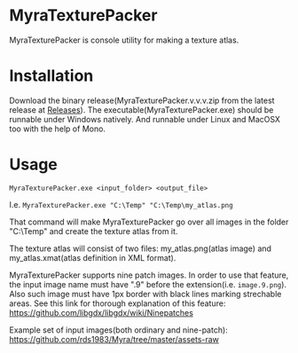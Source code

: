 # MyraTexturePacker
MyraTexturePacker is console utility for making a texture atlas.

# Installation
Download the binary release(MyraTexturePacker.v.v.v.zip from the latest release at [Releases](https://github.com/rds1983/MyraTexturePack/releases)). The executable(MyraTexturePacker.exe) should be runnable under Windows natively. And runnable under Linux and MacOSX too with the help of Mono.

# Usage
`MyraTexturePacker.exe <input_folder> <output_file>`

I.e.
`MyraTexturePacker.exe "C:\Temp" "C:\Temp\my_atlas.png`

That command will make MyraTexturePacker go over all images in the folder "C:\Temp" and create the texture atlas from it.

The texture atlas will consist of two files: my_atlas.png(atlas image) and my_atlas.xmat(atlas definition in XML format).

MyraTexturePacker supports nine patch images. In order to use that feature, the input image name must have ".9" before the extension(i.e. `image.9.png`). Also such image must have 1px border with black lines marking strechable areas. 
See this link for thorough explanation of this feature: https://github.com/libgdx/libgdx/wiki/Ninepatches

Example set of input images(both ordinary and nine-patch): https://github.com/rds1983/Myra/tree/master/assets-raw
